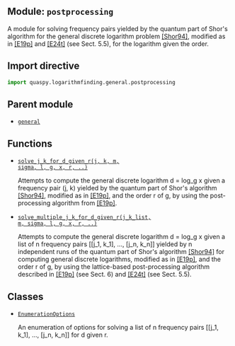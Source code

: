 ## Module: <code>postprocessing</code>
A module for solving frequency pairs yielded by the quantum part of Shor's algorithm for the general discrete logarithm problem [[Shor94]](https://doi.org/10.1109/SFCS.1994.365700), modified as in [[E19p]](https://doi.org/10.48550/arXiv.1905.09084) and [[E24t]](https://diva-portal.org/smash/get/diva2:1902626/FULLTEXT01.pdf) (see Sect. 5.5), for the logarithm given the order.

## Import directive
```python
import quaspy.logarithmfinding.general.postprocessing
```

## Parent module
- [<code>general</code>](../README.md)

## Functions
- [<code>solve_j_k_for_d_given_r(j, k, m, sigma, l, g, x, r, ..)</code>](solve_j_k_for_d_given_r.md)

  Attempts to compute the general discrete logarithm d = log_g x given a frequency pair (j, k) yielded by the quantum part of Shor's algorithm [[Shor94]](https://doi.org/10.1109/SFCS.1994.365700), modified as in [[E19p]](https://doi.org/10.48550/arXiv.1905.09084), and the order r of g, by using the post-processing algorithm from [[E19p]](https://doi.org/10.48550/arXiv.1905.09084).

- [<code>solve_multiple_j_k_for_d_given_r(j_k_list, m, sigma, l, g, x, r, ..)</code>](solve_multiple_j_k_for_d_given_r.md)

  Attempts to compute the general discrete logarithm d = log_g x given a list of n frequency pairs [[j_1, k_1], ..., [j_n, k_n]] yielded by n independent runs of the quantum part of Shor's algorithm [[Shor94]](https://doi.org/10.1109/SFCS.1994.365700) for computing general discrete logarithms, modified as in [[E19p]](https://doi.org/10.48550/arXiv.1905.09084), and the order r of g, by using the lattice-based post-processing algorithm described in [[E19p]](https://doi.org/10.48550/arXiv.1905.09084) (see Sect. 6) and [[E24t]](https://diva-portal.org/smash/get/diva2:1902626/FULLTEXT01.pdf) (see Sect. 5.5).

## Classes
- [<code>EnumerationOptions</code>](EnumerationOptions.md)

  An enumeration of options for solving a list of n frequency pairs [[j_1, k_1], ..., [j_n, k_n]] for d given r.
